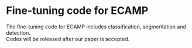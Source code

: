 # Fine-tuning code for ECAMP
The fine-tuning code for ECAMP includes classification, segmentation and detection.  
Codes will be released after our paper is accepted.